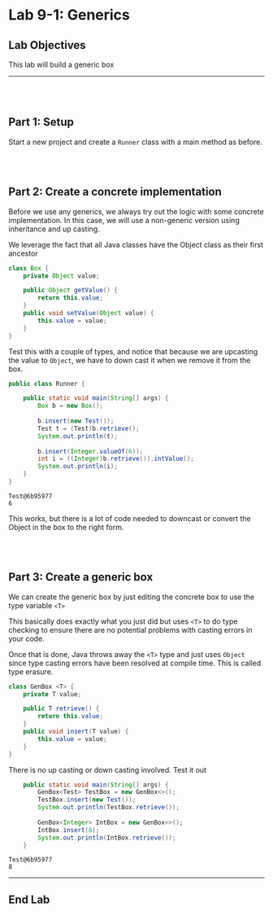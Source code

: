 # Lab 9-1: Generics  


## Lab Objectives

This lab will build a generic box

---
<br/>
<br/>

## Part 1: Setup

Start a new project and create a `Runner` class with a main method as before.


<br/>
<br/>

## Part 2: Create a concrete implementation

Before we use any generics, we always try out the logic with some concrete implementation. In this case, we will use a non-generic version using inheritance and up casting.

We leverage the fact that all Java classes have the Object class as their first ancestor

```java
class Box {
	private Object value;

	public Object getValue() {
		return this.value;
	}
	public void setValue(Object value) {
		this.value = value;
	}
}
```
Test this with a couple of types, and notice that because we are upcasting the value to `Object`, we have to down cast it when we remove it from the box.

```java
public class Runner {

	public static void main(String[] args) {
		Box b = new Box();
		
		b.insert(new Test());
		Test t = (Test)b.retrieve();
		System.out.println(t);
		
		b.insert(Integer.valueOf(6));
		int i = ((Integer)b.retrieve()).intValue();
        System.out.println(i);
	}
}
```
```console
Test@6b95977
6
```

This works, but there is a lot of code needed to downcast or convert the Object in the box to the right form.

<br/>
<br/>

## Part 3: Create a generic box
 
 We can create the generic box by just editing the concrete box to use the type variable `<T>`

This basically does exactly what you just did but uses `<T>` to do type checking to ensure there are no potential problems with casting errors in your code.

Once that is done, Java throws away the `<T>` type and just uses `Object` since type casting errors have been resolved at compile time. This is called type erasure.

```java
class GenBox <T> {
	private T value;

	public T retrieve() {
		return this.value;
	}
	public void insert(T value) {
		this.value = value;
	}
}
```
There is no up casting or down casting involved. Test it out

```java
	public static void main(String[] args) {
		GenBox<Test> TestBox = new GenBox<>();
		TestBox.insert(new Test());
		System.out.println(TestBox.retrieve());
		
		GenBox<Integer> IntBox = new GenBox<>();
		IntBox.insert(8);
		System.out.println(IntBox.retrieve());
	}
```
```console
Test@6b95977
8
```

---



## End Lab